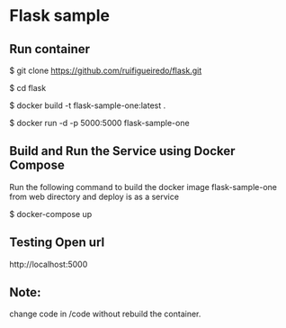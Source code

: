 # Flask sample

## Run container

$ git clone https://github.com/ruifigueiredo/flask.git

$ cd flask

$ docker build -t flask-sample-one:latest .

$ docker run -d -p 5000:5000 flask-sample-one

## Build and Run the Service using Docker Compose

Run the following command to build the docker image flask-sample-one from web directory and deploy is as a service

$ docker-compose up

## Testing Open url

http://localhost:5000

## Note:

change code in /code without rebuild the container.

